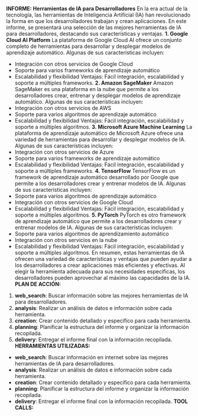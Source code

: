 **INFORME: Herramientas de IA para Desarrolladores**
En la era actual de la tecnología, las herramientas de Inteligencia Artificial (IA) han revolucionado la forma en que los desarrolladores trabajan y crean aplicaciones. En este informe, se presentará una selección de las mejores herramientas de IA para desarrolladores, destacando sus características y ventajas.
**1. Google Cloud AI Platform**
La plataforma de Google Cloud AI ofrece un conjunto completo de herramientas para desarrollar y desplegar modelos de aprendizaje automático. Algunas de sus características incluyen:
* Integración con otros servicios de Google Cloud
* Soporte para varios frameworks de aprendizaje automático
* Escalabilidad y flexibilidad
Ventajas: Fácil integración, escalabilidad y soporte a múltiples frameworks.
**2. Amazon SageMaker**
Amazon SageMaker es una plataforma en la nube que permite a los desarrolladores crear, entrenar y desplegar modelos de aprendizaje automático. Algunas de sus características incluyen:
* Integración con otros servicios de AWS
* Soporte para varios algoritmos de aprendizaje automático
* Escalabilidad y flexibilidad
Ventajas: Fácil integración, escalabilidad y soporte a múltiples algoritmos.
**3. Microsoft Azure Machine Learning**
La plataforma de aprendizaje automático de Microsoft Azure ofrece una variedad de herramientas para desarrollar y desplegar modelos de IA. Algunas de sus características incluyen:
* Integración con otros servicios de Azure
* Soporte para varios frameworks de aprendizaje automático
* Escalabilidad y flexibilidad
Ventajas: Fácil integración, escalabilidad y soporte a múltiples frameworks.
**4. TensorFlow**
TensorFlow es un framework de aprendizaje automático desarrollado por Google que permite a los desarrolladores crear y entrenar modelos de IA. Algunas de sus características incluyen:
* Soporte para varios algoritmos de aprendizaje automático
* Integración con otros servicios de Google Cloud
* Escalabilidad y flexibilidad
Ventajas: Fácil integración, escalabilidad y soporte a múltiples algoritmos.
**5. PyTorch**
PyTorch es otro framework de aprendizaje automático que permite a los desarrolladores crear y entrenar modelos de IA. Algunas de sus características incluyen:
* Soporte para varios algoritmos de aprendizamiento automático
* Integración con otros servicios en la nube
* Escalabilidad y flexibilidad
Ventajas: Fácil integración, escalabilidad y soporte a múltiples algoritmos.
En resumen, estas herramientas de IA ofrecen una variedad de características y ventajas que pueden ayudar a los desarrolladores a crear aplicaciones más eficientes y efectivas. Al elegir la herramienta adecuada para sus necesidades específicas, los desarrolladores pueden aprovechar al máximo las capacidades de la IA.
**PLAN DE ACCIÓN:**
1. **web_search**: Buscar información sobre las mejores herramientas de IA para desarrolladores.
2. **analysis**: Realizar un análisis de datos e información sobre cada herramienta.
3. **creation**: Crear contenido detallado y específico para cada herramienta.
4. **planning**: Planificar la estructura del informe y organizar la información recopilada.
5. **delivery**: Entregar el informe final con la información recopilada.
**HERRAMIENTAS UTILIZADAS:**
* **web_search**: Buscar información en internet sobre las mejores herramientas de IA para desarrolladores.
* **analysis**: Realizar un análisis de datos e información sobre cada herramienta.
* **creation**: Crear contenido detallado y específico para cada herramienta.
* **planning**: Planificar la estructura del informe y organizar la información recopilada.
* **delivery**: Entregar el informe final con la información recopilada.
**TOOL CALLS:**